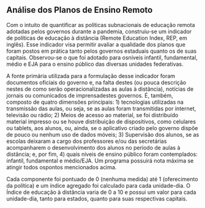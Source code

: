 ## Análise dos Planos de Ensino Remoto

Com o intuito de quantificar as políticas subnacionais de educação remota adotadas pelos governos durante a pandemia, construiu-se um indicador de políticas de educação à distância (Remote Education Index, REP, em inglês). Esse indicador visa permitir avaliar a qualidade dos planos que foram postos em prática tanto pelos governos estaduais quanto os de suas capitais. Observou-se o que foi adotado para osníveis infantil, fundamental, médio e EJA para o ensino público das diversas unidades federativas.

A fonte primária utilizada para a formulação desse indicador foram documentos oficiais do governo e, na falta destes (ou pouca descrição nestes de como serão operacionalizadas as aulas à distância), notícias de jornais ou comunicados de imprensadestes governos. É, também,  composto de quatro dimensões principais:  1) tecnologias utilizadas na transmissão das aulas, ou seja, se as aulas foram transmitidas por internet, televisão ou rádio; 2) Meios de acesso ao material, se foi distribuído material impresso ou se houve distribuição de dispositivos, como celulares ou tablets, aos alunos, ou, ainda, se o aplicativo criado pelo governo dispõe de pouco ou nenhum uso de dados móveis; 3) Supervisão dos alunos, se as escolas deixaram a cargo dos professores e/ou das secretárias acompanharem o desenvolvimento dos alunos no período de aulas à distância; e, por fim, 4) quais níveis de ensino público foram contemplados: infantil, fundamental e médio/EJA. Um programa possuirá nota máxima se atingir todos ospontos mencionados acima.

Cada componente foi pontuado de 0 (nenhuma medida) até 1 (oferecimento da política) e um índice agregado foi calculado para cada unidade-dia. O  Índice  de  educação  à  distância  varia  de  0  a  10  e  possui  um  valor  para  cada unidade-dia, tanto para estados, quanto para suas respectivas capitais.
